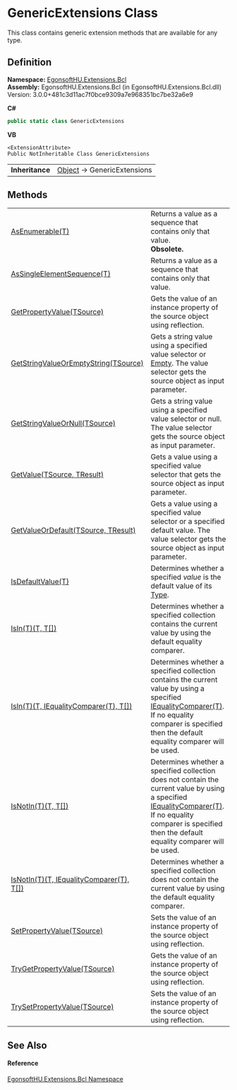 # GenericExtensions Class


This class contains generic extension methods that are available for any type.



## Definition
**Namespace:** <a href="N_EgonsoftHU_Extensions_Bcl.md">EgonsoftHU.Extensions.Bcl</a>  
**Assembly:** EgonsoftHU.Extensions.Bcl (in EgonsoftHU.Extensions.Bcl.dll) Version: 3.0.0+481c3d11ac7f0bce9309a7e968351bc7be32a6e9

**C#**
``` C#
public static class GenericExtensions
```
**VB**
``` VB
<ExtensionAttribute>
Public NotInheritable Class GenericExtensions
```

<table><tr><td><strong>Inheritance</strong></td><td><a href="https://learn.microsoft.com/dotnet/api/system.object" target="_blank" rel="noopener noreferrer">Object</a>  →  GenericExtensions</td></tr>
</table>



## Methods
<table>
<tr>
<td><a href="M_EgonsoftHU_Extensions_Bcl_GenericExtensions_AsEnumerable__1.md">AsEnumerable(T)</a></td>
<td>Returns a value as a sequence that contains only that value.<br /><strong>Obsolete.</strong></td></tr>
<tr>
<td><a href="M_EgonsoftHU_Extensions_Bcl_GenericExtensions_AsSingleElementSequence__1.md">AsSingleElementSequence(T)</a></td>
<td>Returns a value as a sequence that contains only that value.</td></tr>
<tr>
<td><a href="M_EgonsoftHU_Extensions_Bcl_GenericExtensions_GetPropertyValue__1.md">GetPropertyValue(TSource)</a></td>
<td>Gets the value of an instance property of the source object using reflection.</td></tr>
<tr>
<td><a href="M_EgonsoftHU_Extensions_Bcl_GenericExtensions_GetStringValueOrEmptyString__1.md">GetStringValueOrEmptyString(TSource)</a></td>
<td>Gets a string value using a specified value selector or <a href="https://learn.microsoft.com/dotnet/api/system.string.empty" target="_blank" rel="noopener noreferrer">Empty</a>. The value selector gets the source object as input parameter.</td></tr>
<tr>
<td><a href="M_EgonsoftHU_Extensions_Bcl_GenericExtensions_GetStringValueOrNull__1.md">GetStringValueOrNull(TSource)</a></td>
<td>Gets a string value using a specified value selector or null. The value selector gets the source object as input parameter.</td></tr>
<tr>
<td><a href="M_EgonsoftHU_Extensions_Bcl_GenericExtensions_GetValue__2.md">GetValue(TSource, TResult)</a></td>
<td>Gets a value using a specified value selector that gets the source object as input parameter.</td></tr>
<tr>
<td><a href="M_EgonsoftHU_Extensions_Bcl_GenericExtensions_GetValueOrDefault__2.md">GetValueOrDefault(TSource, TResult)</a></td>
<td>Gets a value using a specified value selector or a specified default value. The value selector gets the source object as input parameter.</td></tr>
<tr>
<td><a href="M_EgonsoftHU_Extensions_Bcl_GenericExtensions_IsDefaultValue__1.md">IsDefaultValue(T)</a></td>
<td>Determines whether a specified <em>value</em> is the default value of its <a href="https://learn.microsoft.com/dotnet/api/system.type" target="_blank" rel="noopener noreferrer">Type</a>.</td></tr>
<tr>
<td><a href="M_EgonsoftHU_Extensions_Bcl_GenericExtensions_IsIn__1_1.md">IsIn(T)(T, T[])</a></td>
<td>Determines whether a specified collection contains the current value by using the default equality comparer.</td></tr>
<tr>
<td><a href="M_EgonsoftHU_Extensions_Bcl_GenericExtensions_IsIn__1.md">IsIn(T)(T, IEqualityComparer(T), T[])</a></td>
<td>Determines whether a specified collection contains the current value by using a specified <a href="https://learn.microsoft.com/dotnet/api/system.collections.generic.iequalitycomparer-1" target="_blank" rel="noopener noreferrer">IEqualityComparer(T)</a>. If no equality comparer is specified then the default equality comparer will be used.</td></tr>
<tr>
<td><a href="M_EgonsoftHU_Extensions_Bcl_GenericExtensions_IsNotIn__1_1.md">IsNotIn(T)(T, T[])</a></td>
<td>Determines whether a specified collection does not contain the current value by using a specified <a href="https://learn.microsoft.com/dotnet/api/system.collections.generic.iequalitycomparer-1" target="_blank" rel="noopener noreferrer">IEqualityComparer(T)</a>. If no equality comparer is specified then the default equality comparer will be used.</td></tr>
<tr>
<td><a href="M_EgonsoftHU_Extensions_Bcl_GenericExtensions_IsNotIn__1.md">IsNotIn(T)(T, IEqualityComparer(T), T[])</a></td>
<td>Determines whether a specified collection does not contain the current value by using the default equality comparer.</td></tr>
<tr>
<td><a href="M_EgonsoftHU_Extensions_Bcl_GenericExtensions_SetPropertyValue__1.md">SetPropertyValue(TSource)</a></td>
<td>Sets the value of an instance property of the source object using reflection.</td></tr>
<tr>
<td><a href="M_EgonsoftHU_Extensions_Bcl_GenericExtensions_TryGetPropertyValue__1.md">TryGetPropertyValue(TSource)</a></td>
<td>Gets the value of an instance property of the source object using reflection.</td></tr>
<tr>
<td><a href="M_EgonsoftHU_Extensions_Bcl_GenericExtensions_TrySetPropertyValue__1.md">TrySetPropertyValue(TSource)</a></td>
<td>Sets the value of an instance property of the source object using reflection.</td></tr>
</table>

## See Also


#### Reference
<a href="N_EgonsoftHU_Extensions_Bcl.md">EgonsoftHU.Extensions.Bcl Namespace</a>  
